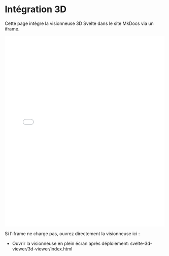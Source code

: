 # Intégration 3D

Cette page intègre la visionneuse 3D Svelte dans le site MkDocs via un iframe.

<iframe src="svelte-3d-viewer/3d-viewer/index.html" width="100%" height="600" style="border:0; max-width: 100%;"></iframe>

Si l'iframe ne charge pas, ouvrez directement la visionneuse ici :

- Ouvrir la visionneuse en plein écran après déploiement: svelte-3d-viewer/3d-viewer/index.html

